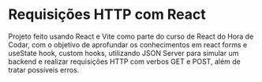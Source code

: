 # Requisições HTTP com React
Projeto feito usando React e Vite como parte do curso de React do Hora de Codar, com o objetivo de aprofundar os conhecimentos em react forms e useState hook, custom hooks, utilizando JSON Server para simular um backend e realizar requisições HTTP com verbos GET e POST, além de tratar possíveis erros.